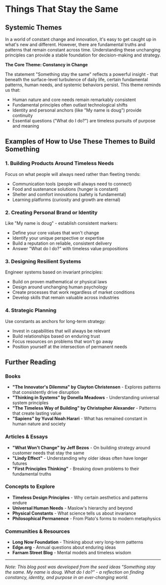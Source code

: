 # Things That Stay the Same

## Systemic Themes

In a world of constant change and innovation, it's easy to get caught up in what's new and different. However, there are fundamental truths and patterns that remain constant across time. Understanding these unchanging principles can provide a stable foundation for decision-making and strategy.

**The Core Theme: Constancy in Change**

The statement "Something stay the same" reflects a powerful insight - that beneath the surface-level turbulence of daily life, certain fundamental patterns, human needs, and systemic behaviors persist. This theme reminds us that:

- Human nature and core needs remain remarkably consistent
- Fundamental principles often outlast technological shifts
- Identity and personal anchors (like "My name is doug") provide continuity
- Essential questions ("What do I do?") are timeless pursuits of purpose and meaning

## Examples of How to Use These Themes to Build Something

### 1. **Building Products Around Timeless Needs**

Focus on what people will always need rather than fleeting trends:
- Communication tools (people will always need to connect)
- Food and sustenance solutions (hunger is constant)
- Shelter and comfort innovations (safety is fundamental)
- Learning platforms (curiosity and growth are eternal)

### 2. **Creating Personal Brand or Identity**

Like "My name is doug" - establish consistent markers:
- Define your core values that won't change
- Identify your unique perspective or expertise
- Build a reputation on reliable, consistent delivery
- Answer "What do I do?" with timeless value propositions

### 3. **Designing Resilient Systems**

Engineer systems based on invariant principles:
- Build on proven mathematical or physical laws
- Design around unchanging human psychology
- Create processes that work regardless of market conditions
- Develop skills that remain valuable across industries

### 4. **Strategic Planning**

Use constants as anchors for long-term strategy:
- Invest in capabilities that will always be relevant
- Build relationships based on enduring trust
- Focus resources on problems that won't go away
- Position yourself at the intersection of permanent needs

## Further Reading

### Books
- **"The Innovator's Dilemma" by Clayton Christensen** - Explores patterns that consistently drive disruption
- **"Thinking in Systems" by Donella Meadows** - Understanding universal system principles
- **"The Timeless Way of Building" by Christopher Alexander** - Patterns that create lasting value
- **"Sapiens" by Yuval Noah Harari** - What has remained constant in human nature and society

### Articles & Essays
- **"What Won't Change" by Jeff Bezos** - On building strategy around customer needs that stay the same
- **"Lindy Effect"** - Understanding why older ideas often have longer futures
- **"First Principles Thinking"** - Breaking down problems to their fundamental truths

### Concepts to Explore
- **Timeless Design Principles** - Why certain aesthetics and patterns endure
- **Universal Human Needs** - Maslow's hierarchy and beyond
- **Physical Constants** - What science tells us about invariance
- **Philosophical Permanence** - From Plato's forms to modern metaphysics

### Communities & Resources
- **Long Now Foundation** - Thinking about very long-term patterns
- **Edge.org** - Annual questions about enduring ideas
- **Farnam Street Blog** - Mental models and timeless wisdom

---

*Note: This blog post was developed from the seed ideas "Something stay the same. My name is doug. What do I do?" - a reflection on finding constancy, identity, and purpose in an ever-changing world.*